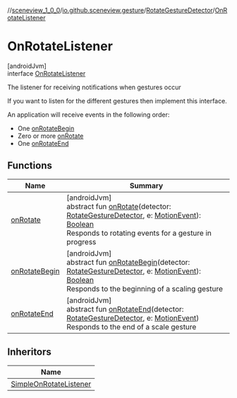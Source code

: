 //[sceneview_1_0_0](../../../../index.md)/[io.github.sceneview.gesture](../../index.md)/[RotateGestureDetector](../index.md)/[OnRotateListener](index.md)

# OnRotateListener

[androidJvm]\
interface [OnRotateListener](index.md)

The listener for receiving notifications when gestures occur

If you want to listen for the different gestures then implement this interface.

An application will receive events in the following order:

- 
   One [onRotateBegin](on-rotate-begin.md)
- 
   Zero or more [onRotate](on-rotate.md)
- 
   One [onRotateEnd](on-rotate-end.md)

## Functions

| Name | Summary |
|---|---|
| [onRotate](on-rotate.md) | [androidJvm]<br>abstract fun [onRotate](on-rotate.md)(detector: [RotateGestureDetector](../index.md), e: [MotionEvent](https://developer.android.com/reference/kotlin/android/view/MotionEvent.html)): [Boolean](https://kotlinlang.org/api/latest/jvm/stdlib/kotlin/-boolean/index.html)<br>Responds to rotating events for a gesture in progress |
| [onRotateBegin](on-rotate-begin.md) | [androidJvm]<br>abstract fun [onRotateBegin](on-rotate-begin.md)(detector: [RotateGestureDetector](../index.md), e: [MotionEvent](https://developer.android.com/reference/kotlin/android/view/MotionEvent.html)): [Boolean](https://kotlinlang.org/api/latest/jvm/stdlib/kotlin/-boolean/index.html)<br>Responds to the beginning of a scaling gesture |
| [onRotateEnd](on-rotate-end.md) | [androidJvm]<br>abstract fun [onRotateEnd](on-rotate-end.md)(detector: [RotateGestureDetector](../index.md), e: [MotionEvent](https://developer.android.com/reference/kotlin/android/view/MotionEvent.html))<br>Responds to the end of a scale gesture |

## Inheritors

| Name |
|---|
| [SimpleOnRotateListener](../-simple-on-rotate-listener/index.md) |
